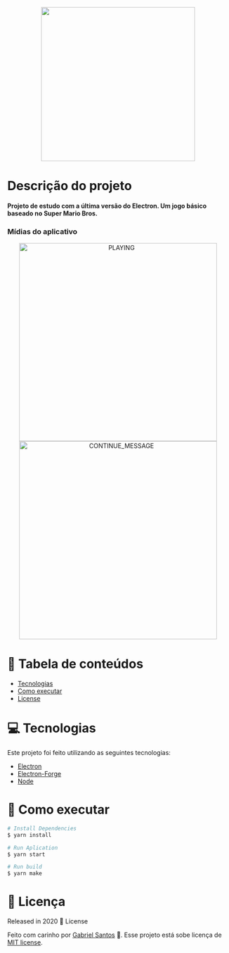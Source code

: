 <p align="center">
   <img src="https://hyperpix.net/wp-content/uploads/2020/04/super-mario-logo-font-free-download-1200x679.jpg" width="350px" height="auto">
</p>

#  Descrição do projeto
<h4>Projeto de estudo com a última versão do Electron. Um jogo básico baseado no Super Mario Bros.</h4>

### Mídias do aplicativo

<p align="center">
   <img src="https://i.ibb.co/R9NC5gz/foto.jpg" alt="PLAYING" width="450px">
<img src="https://i.ibb.co/StgQPvN/Screen-Shot-2022-06-12-at-02-07-27.png" alt="CONTINUE_MESSAGE" width="450px" border="0" />
</p>

# :pushpin: Tabela de conteúdos

* [Tecnologias](#computer-tecnologias)
* [Como executar](#construction-como-executar)
* [License](#closed_book-licença)


# :computer: Tecnologias
Este projeto foi feito utilizando as seguintes tecnologias:

* [Electron](https://www.electronjs.org/)
* [Electron-Forge](https://www.electronforge.io/)
* [Node](https://nodejs.org)

# :construction: Como executar
```bash
# Install Dependencies
$ yarn install

# Run Aplication
$ yarn start

# Run build
$ yarn make
```

# :closed_book: Licença

Released in 2020 :closed_book: License

Feito com carinho por [Gabriel Santos](https://github.com/biandishilaji) 🚀.
Esse projeto está sobe licença de [MIT license](./LICENSE).



